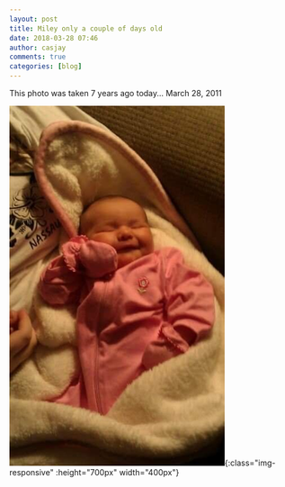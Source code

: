```yaml
---
layout: post
title: Miley only a couple of days old
date: 2018-03-28 07:46
author: casjay
comments: true
categories: [blog]
---
```


This photo was taken 7 years ago today... March 28, 2011  
  
![Image](https://raw.githubusercontent.com/malaks-us/jason/master/wp-content/uploads/2018/03/wp-15222375269435454906230608007033.jpg){:class="img-responsive" :height="700px" width="400px"}  
